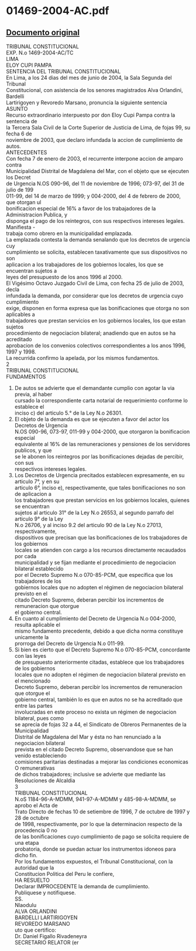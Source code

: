 
01469-2004-AC.pdf
=================
  
[Documento original](https://tc.gob.pe/jurisprudencia/2004/01469-2004-AC.pdf)  
---  
TRIBUNAL CONSTITUCIONAL  
EXP. N.o 1469-2004-AC/TC  
LIMA  
ELOY CUPI PAMPA  
SENTENCIA DEL TRIBUNAL CONSTITUCIONAL  
En Lima, a los 24 dias del mes de junio de 2004, la Sala Segunda del Tribunal  
Constitucional, con asistencia de los senores magistrados Alva Orlandini, Bardelli  
Lartirigoyen y Revoredo Marsano, pronuncia la siguiente sentencia  
ASUNTO  
Recurso extraordinario interpuesto por don Eloy Cupi Pampa contra la sentencia de  
la Tercera Sala Civil de la Corte Superior de Justicia de Lima, de fojas 99, su fecha 6 de  
noviembre de 2003, que declaro infundada la accion de cumplimiento de autos.  
ANTECEDENTES  
Con fecha 7 de enero de 2003, el recurrente interpone accion de amparo contra  
Municipalidad Distrital de Magdalena del Mar, con el objeto que se ejecuten los Decret  
de Urgencia N.OS 090-96, del 11 de noviembre de 1996; 073-97, del 31 de julio de 199  
011-99, del 14 de marzo de 1999; y 004-2000, del 4 de febrero de 2000, que otorgan ul  
bonificacion especial de 16% a favor de los trabajadores de la Administracion Publica, y  
disponga el pago de los reintegros, con sus respectivos intereses legales. Manifiesta -  
trabaja como obrero en la municipalidad emplazada.  
La emplazada contesta la demanda senalando que los decretos de urgencia cuy  
cumplimiento se solicita, establecen taxativamente que sus dispositivos no son  
aplicacion a los trabajadores de los gobiernos locales, los que se encuentran sujetos a  
leyes del presupuesto de los anos 1996 al 2000.  
El Vigésimo Octavo Juzgado Civil de Lima, con fecha 25 de julio de 2003, decla  
infundada la demanda, por considerar que los decretos de urgencia cuyo cumplimiento  
exige, disponen en forma expresa que las bonificaciones que otorga no son aplicables a  
trabajadores que prestan servicios en los gobiernos locales, los que estan sujetos  
procedimiento de negociacion bilateral; anadiendo que en autos se ha acreditado  
aprobacion de los convenios colectivos correspondientes a los anos 1996, 1997 y 1998.  
La recurrida confirmo la apelada, por los mismos fundamentos.  
2  
TRIBUNAL CONSTITUCIONAL  
FUNDAMENTOS  
1. De autos se advierte que el demandante cumplio con agotar la via previa, al haber  
cursado la correspondiente carta notarial de requerimiento conforme lo establece el  
inciso c) del articulo 5.° de la Ley N.o 26301.  
2. El objeto de la demanda es que se ejecuten a favor del actor los Decretos de Urgencia  
N.OS 090-96, 073-97, 011-99 y 004-2000, que otorgaron la bonificacion especial  
equivalente al 16% de las remuneraciones y pensiones de los servidores publicos, y que  
se le abonen los reintegros por las bonificaciones dejadas de percibir, con sus  
respectivos intereses legales.  
3. Los Decretos de Urgencia precitados establecen expresamente, en su articulo 7°, y en su  
articulo 6°, inciso e), respectivamente, que tales bonificaciones no son de aplicacion a  
los trabajadores que prestan servicios en los gobiernos locales, quienes se encuentran  
sujetos al articulo 31° de la Ley N.o 26553, al segundo parrafo del articulo 9° de la Ley  
N.o 26706, y al inciso 9.2 del articulo 90 de la Ley N.o 27013, respectivamente,  
dispositivos que precisan que las bonificaciones de los trabajadores de los gobiernos  
locales se atienden con cargo a los recursos directamente recaudados por cada  
municipalidad y se fijan mediante el procedimiento de negociacion bilateral establecido  
por el Decreto Supremo N.o 070-85-PCM, que especifica que los trabajadores de los  
gobiernos locales que no adopten el régimen de negociacion bilateral previsto en el  
citado Decreto Supremo, deberan percibir los incrementos de remuneracion que otorgue  
el gobierno central.  
4. En cuanto al cumplimiento del Decreto de Urgencia N.o 004-2000, resulta aplicable el  
mismo fundamento precedente, debido a que dicha norma constituye unicamente la  
prorroga del Decreto de Urgencia N.o 011-99.  
5. Si bien es cierto que el Decreto Supremo N.o 070-85-PCM, concordante con las leyes  
de presupuesto anteriormente citadas, establece que los trabajadores de los gobiernos  
locales que no adopten el régimen de negociacion bilateral previsto en el mencionado  
Decreto Supremo, deberan percibir los incrementos de remuneracion que otorgue el  
gobierno central, también lo es que en autos no se ha acreditado que entre las partes  
involucradas en este proceso no exista un régimen de negociacion bilateral, pues como  
se aprecia de fojas 32 a 44, el Sindicato de Obreros Permanentes de la Municipalidad  
Distrital de Magdalena del Mar y ésta no han renunciado a la negociacion bilateral  
prevista en el citado Decreto Supremo, observandose que se han venido estableciendo  
comisiones paritarias destinadas a mejorar las condiciones economicas O remunerativas  
de dichos trabajadores; inclusive se advierte que mediante las Resoluciones de Alcaldia  
3  
TRIBUNAL CONSTITUCIONAL  
N.oS 1184-96-A-MDMM, 941-97-A-MDMM y 485-98-A-MDMM, se aprobo el Acta de  
Trato Directo de fechas 10 de setiembre de 1996, 7 de octubre de 1997 y 28 de octubre  
de 1998, respectivamente, por lo que la determinacion respecto de la procedencia 0 no  
de las bonificaciones cuyo cumplimiento de pago se solicita requiere de una etapa  
probatoria, donde se puedan actuar los instrumentos idoneos para dicho fin.  
Por los fundamentos expuestos, el Tribunal Constitucional, con la autoridad que la  
Constitucion Politica del Peru le confiere,  
HA RESUELTO  
Declarar IMPROCEDENTE la demanda de cumplimiento.  
Publiquese y notifiquese.  
SS.  
Nlaodulu  
ALVA ORLANDINI  
BARDELLI LARTIRIGOYEN  
REVOREDO MARSANO  
uto que certifico:  
Dr. Daniel Figallo Rivadeneyra  
SECRETARIO RELATOR (er